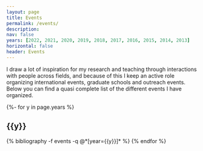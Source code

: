 ```yaml
---
layout: page
title: Events
permalink: /events/
description:  
nav: false
years: [2022, 2021, 2020, 2019, 2018, 2017, 2016, 2015, 2014, 2013]
horizontal: false
header: Events
---
```


I draw a lot of inspiration for my research and teaching through interactions with people across fields, and because of this I keep an active role organizing international events, graduate schools and outreach events. Below you can find a quasi complete list of the different events I have organized.  


{%- for y in page.years %}
  <h2 class="year">{{y}}</h2>
  {% bibliography -f events -q @*[year={{y}}]* %}
{% endfor %}

</div>
